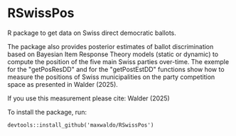 # RSwissPos
R package to get data on Swiss direct democratic ballots. 

The package also provides posterior estimates of ballot discrimination based on Bayesian Item Response Theory models (static or dynamic) to compute the position of the five main Swiss parties over-time. The exemple for the "getPosResDD" and for the "getPostEstDD" functions show how to measure the positions of Swiss municipalities on the party competition space as presented in Walder (2025).

If you use this measurement please cite: Walder (2025)

To install the package, run: 

```{r}
devtools::install_github('maxwaldo/RSwissPos')
```
